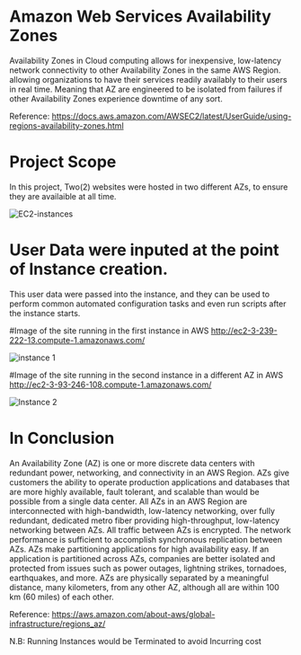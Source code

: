 # Amazon Web Services Availability Zones

Availability Zones in Cloud computing allows for inexpensive, low-latency network connectivity to other Availability Zones in the same AWS Region.
allowing organizations to have their services readily availably to their users in real time.
Meaning that AZ are engineered to be isolated from failures if other Availability Zones experience downtime of any sort.

Reference: https://docs.aws.amazon.com/AWSEC2/latest/UserGuide/using-regions-availability-zones.html

# Project Scope

In this project, Two(2) websites were hosted in two different AZs, to ensure they are availaible at all time.

![EC2-instances](https://github.com/Benn1440/AWS-zones/assets/67696393/4c53766c-0066-420d-a487-a59c56044c56)

# User Data were inputed at the point of Instance creation.

This user data were passed into the instance, and they can be used to perform common automated configuration tasks and even run scripts after the instance starts.

#Image of the site running in the first instance in AWS
http://ec2-3-239-222-13.compute-1.amazonaws.com/

![instance 1](https://github.com/Benn1440/AWS-zones/assets/67696393/27ab0323-add0-44b8-a47b-e955e88d7836)

#Image of the site running in the second instance in a different AZ in AWS
http://ec2-3-93-246-108.compute-1.amazonaws.com/

![Instance 2](https://github.com/Benn1440/AWS-zones/assets/67696393/5ac199d6-b0ca-4cd7-8568-a574f0eeb996)

# In Conclusion

An Availability Zone (AZ) is one or more discrete data centers with redundant power, networking, and connectivity in an AWS Region. AZs give customers the ability to operate production applications and databases that are more highly available, fault tolerant, and scalable than would be possible from a single data center. All AZs in an AWS Region are interconnected with high-bandwidth, low-latency networking, over fully redundant, dedicated metro fiber providing high-throughput, low-latency networking between AZs. All traffic between AZs is encrypted. The network performance is sufficient to accomplish synchronous replication between AZs. AZs make partitioning applications for high availability easy. If an application is partitioned across AZs, companies are better isolated and protected from issues such as power outages, lightning strikes, tornadoes, earthquakes, and more. AZs are physically separated by a meaningful distance, many kilometers, from any other AZ, although all are within 100 km (60 miles) of each other.

Reference: https://aws.amazon.com/about-aws/global-infrastructure/regions_az/

N.B: Running Instances would be Terminated to avoid Incurring cost
